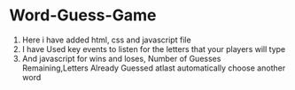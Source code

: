 # Word-Guess-Game
1. Here i have added  html, css and javascript file
2. I have Used key events to listen for the letters that your players will type
3. And javascript for wins and loses, Number of Guesses Remaining,Letters Already Guessed atlast automatically choose another word 